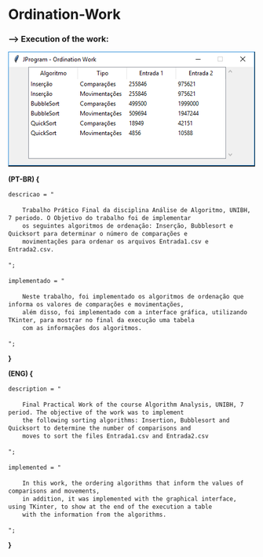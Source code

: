 # Ordination-Work

### --> Execution of the work:

![](img/tabela_ordenacoes.PNG)




__(PT-BR) {__
    
    descricao = "
        
        Trabalho Prático Final da disciplina Análise de Algoritmo, UNIBH, 7 periodo. O Objetivo do trabalho foi de implementar 
        os seguintes algoritmos de ordenação: Inserção, Bubblesort e Quicksort para determinar o número de comparações e 
        movimentações para ordenar os arquivos Entrada1.csv e Entrada2.csv.
    
    ";
    
    implementado = "
    
        Neste trabalho, foi implementado os algoritmos de ordenação que informa os valores de comparações e movimentações, 
        além disso, foi implementado com a interface gráfica, utilizando TKinter, para mostrar no final da execução uma tabela 
        com as informações dos algoritmos.
        
    ";
__}__


__(ENG) {__
  
    description = "
        
        Final Practical Work of the course Algorithm Analysis, UNIBH, 7 period. The objective of the work was to implement
        the following sorting algorithms: Insertion, Bubblesort and Quicksort to determine the number of comparisons and
        moves to sort the files Entrada1.csv and Entrada2.csv
    
    ";
    
    implemented = "
        
        In this work, the ordering algorithms that inform the values ​​of comparisons and movements,
        in addition, it was implemented with the graphical interface, using TKinter, to show at the end of the execution a table
        with the information from the algorithms.
    
    ";
__}__
